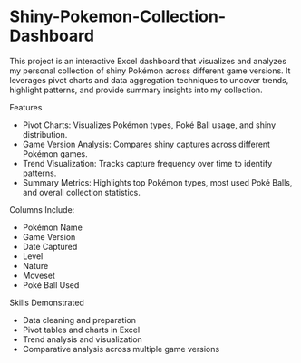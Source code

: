 # Shiny-Pokemon-Collection-Dashboard
This project is an interactive Excel dashboard that visualizes and analyzes my personal collection of shiny Pokémon across different game versions. It leverages pivot charts and data aggregation techniques to uncover trends, highlight patterns, and provide summary insights into my collection.

Features
- Pivot Charts: Visualizes Pokémon types, Poké Ball usage, and shiny distribution.
- Game Version Analysis: Compares shiny captures across different Pokémon games.
- Trend Visualization: Tracks capture frequency over time to identify patterns.
- Summary Metrics: Highlights top Pokémon types, most used Poké Balls, and overall collection statistics.

Columns Include:
- Pokémon Name
- Game Version
- Date Captured
- Level
- Nature
- Moveset
- Poké Ball Used

Skills Demonstrated
- Data cleaning and preparation
- Pivot tables and charts in Excel
- Trend analysis and visualization
- Comparative analysis across multiple game versions
